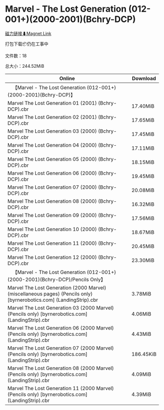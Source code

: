# Marvel - The Lost Generation (012-001+)(2000-2001)(Bchry-DCP)

[磁力链接⬇Magnet Link](magnet:?xt=urn:btih:44f11d684edabb0eb8ab13e5f83cd77e86f91ec4&dn=Marvel%20-%20The%20Lost%20Generation%20%28012-001%2B%29%282000-2001%29%28Bchry-DCP%29)

打包下载📦仍在工事中

文件数：18

总大小：244.52MiB

Online | Download
--- | ---
&emsp;【Marvel - The Lost Generation (012-001+)(2000-2001)(Bchry-DCP)】 | 
Marvel The Lost Generation 01 (2001) (Bchry-DCP).cbr | 17.40MiB
Marvel The Lost Generation 02 (2001) (Bchry-DCP).cbr | 17.65MiB
Marvel The Lost Generation 03 (2000) (Bchry-DCP).cbr | 17.45MiB
Marvel The Lost Generation 04 (2000) (Bchry-DCP).cbr | 17.11MiB
Marvel The Lost Generation 05 (2000) (Bchry-DCP).cbr | 18.15MiB
Marvel The Lost Generation 06 (2000) (Bchry-DCP).cbr | 19.45MiB
Marvel The Lost Generation 07 (2000) (Bchry-DCP).cbr | 20.08MiB
Marvel The Lost Generation 08 (2000) (Bchry-DCP).cbr | 16.32MiB
Marvel The Lost Generation 09 (2000) (Bchry-DCP).cbr | 17.56MiB
Marvel The Lost Generation 10 (2000) (Bchry-DCP).cbr | 18.67MiB
Marvel The Lost Generation 11 (2000) (Bchry-DCP).cbr | 20.45MiB
Marvel The Lost Generation 12 (2000) (Bchry-DCP).cbr | 23.30MiB
&emsp;【Marvel - The Lost Generation (012-001+)(2000-2001)(Bchry-DCP)/Pencils Only】 | 
Marvel The Lost Generation (2000 Marvel) (miscellaneous pages) (Pencils only) \[byrnerobotics.com\] (LandingStrip).cbr | 3.78MiB
Marvel The Lost Generation 03 (2000 Marvel) (Pencils only) \[byrnerobotics.com\] (LandingStrip).cbr | 4.06MiB
Marvel The Lost Generation 06 (2000 Marvel) (Pencils only) \[byrnerobotics.com\] (LandingStrip).cbr | 4.43MiB
Marvel The Lost Generation 07 (2000 Marvel) (Pencils only) \[byrnerobotics.com\] (LandingStrip).cbr | 186.45KiB
Marvel The Lost Generation 08 (2000 Marvel) (Pencils only) \[byrnerobotics.com\] (LandingStrip).cbr | 4.09MiB
Marvel The Lost Generation 11 (2000 Marvel) (Pencils only) \[byrnerobotics.com\] (LandingStrip).cbr | 4.39MiB